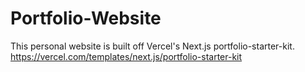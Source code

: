 # Portfolio-Website

This personal website is built off Vercel's Next.js portfolio-starter-kit. 
https://vercel.com/templates/next.js/portfolio-starter-kit
